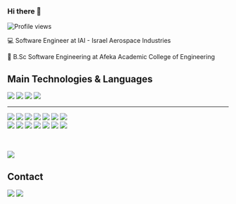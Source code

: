 ### Hi there 👋

![Profile views](https://gpvc.arturio.dev/RonBless)

💻 Software Engineer at IAI - Israel Aerospace Industries

📙 B.Sc Software Engineering at Afeka Academic College of Engineering


## Main Technologies & Languages
<img src="https://img.shields.io/badge/c%23-%23239120.svg?style=for-the-badge&logo=c-sharp&logoColor=white)"/> <img src="https://img.shields.io/badge/python-14354C?&style=for-the-badge&logo=python&logoColor=white"/>
<img src="https://img.shields.io/badge/c/c++-00599C?&style=for-the-badge&logo=c%2B%2B&ogoColor=white"/> 
<img src="https://img.shields.io/badge/java-ED8B00?&style=for-the-badge&logo=java&logoColor=white"/> 

---

<img src="https://img.shields.io/badge/-React-000000?style=for-the-badge&logo=react&logoColor=00c8ff"/> <img src="https://img.shields.io/badge/-Node.js-3C873A?style=for-the-badge&logo=node.js&logoColor=white" />
<img src="https://img.shields.io/badge/-Express.js-787878?style=for-the-badge&logo=express" />
<img src="https://img.shields.io/badge/-HTML5-E34F26?style=for-the-badge&logo=html5&logoColor=white"/>
<img src="https://img.shields.io/badge/-CSS3-1572B6?style=for-the-badge&logo=css3&logoColor=white" />
<img src="https://img.shields.io/badge/-Bootstrap-563D7C?style=for-the-badge&logo=bootstrap&logoColor=white"/>
<img src="https://img.shields.io/badge/-Spring-1FFF4F?style=for-the-badge&logo=spring&logoColor=white"/>
<br/>
<img src="https://img.shields.io/badge/-git-F05033?&style=for-the-badge&logo=git&logoColor=white"/> 
<img src="https://img.shields.io/badge/-github-121011?&style=for-the-badge&logo=github&logoColor=white"/> 
<img src="https://img.shields.io/badge/-firebase-039BE5?&style=for-the-badge&logo=firebase"/> 
<img src="https://img.shields.io/badge/-docker-0db7ed?&style=for-the-badge&logo=docker&logoColor=white"/> 
<img src="https://img.shields.io/badge/MongoDB-%234ea94b.svg?style=for-the-badge&logo=mongodb&logoColor=white"/>
<img src="https://img.shields.io/badge/Realm-39477F?style=for-the-badge&logo=realm&logoColor=white"/>
<img src="https://img.shields.io/badge/mysql-%2300f.svg?style=for-the-badge&logo=mysql&logoColor=white">

<br/><br/>
<img src="https://github-readme-stats.vercel.app/api/top-langs/?username=RonBless&theme=dark&layout=compact" align="center" />
## Contact
[<img src="https://img.shields.io/badge/Gmail-D14836?style=for-the-badge&logo=gmail&logoColor=white"/>][gmail] [<img src="https://img.shields.io/badge/linkedin-0077B5?&style=for-the-badge&logo=linkedin&logoColor=white"/>][linkedin] 


[gmail]: mailto:ronberaha14@gmail.com
[linkedin]: https://www.linkedin.com/in/ron-beraha-9454741bb/
